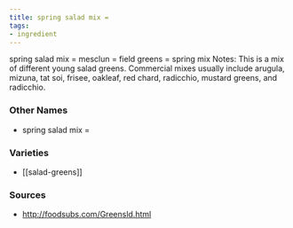 ```yaml
---
title: spring salad mix =
tags:
- ingredient
---
```

spring salad mix = mesclun = field greens = spring mix Notes: This is a mix of different young salad greens. Commercial mixes usually include arugula, mizuna, tat soi, frisee, oakleaf, red chard, radicchio, mustard greens, and radicchio.

### Other Names

* spring salad mix =

### Varieties

* [[salad-greens]]

### Sources
* http://foodsubs.com/Greensld.html
